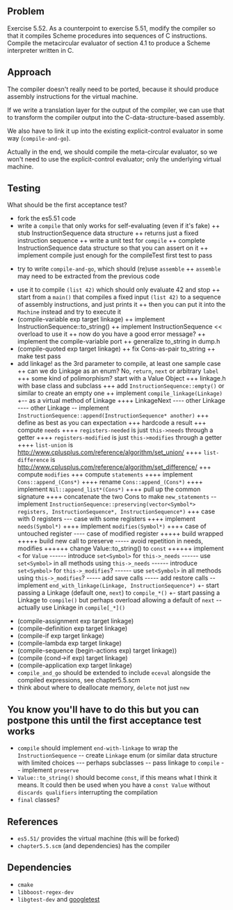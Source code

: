 ## Problem

Exercise 5.52. As a counterpoint to exercise 5.51, modify the compiler so that it compiles Scheme procedures into
sequences of C instructions. Compile the metacircular evaluator of section 4.1 to produce a Scheme interpreter
written in C.

## Approach

The compiler doesn't really need to be ported, because it should produce assembly instructions for the virtual machine.

If we write a translation layer for the output of the compiler, we can use that to transform the compiler output into the C-data-structure-based assembly.

We also have to link it up into the existing explicit-control evaluator in some way (`compile-and-go`).

Actually in the end, we should compile the meta-circular evaluator, so we won't need to use the explicit-control evaluator; only the underlying virtual machine.

## Testing

What should be the first acceptance test?

+ fork the es5.51 code
+ write a `compile` that only works for self-evaluating (even if it's fake)
++ stub InstructionSequence data structure
++ returns just a fixed instruction sequence
++ write a unit test for `compile`
++ complete InstructionSequence data structure so that you can assert on it
++ implement compile just enough for the compileTest first test to pass
- try to write `compile-and-go`, which should (re)use `assemble`
++ `assemble` may need to be extracted from the previous code
+ use it to compile `(list 42)` which should only evaluate 42 and stop
++ start from a `main()` that compiles a fixed input `(list 42)` to a sequence of assembly instructions, and just prints it
++ then you can put it into the `Machine` instead and try to execute it
+ (compile-variable exp target linkage)
++ implement InstructionSequence::to_string()
++ implement InstructionSequence << overload to use it
++ now do you have a good error message?
++ implement the compile-variable port
++ generalize to_string in dump.h
+ (compile-quoted exp target linkage)
++ fix Cons-as-pair to_string
++ make test pass
+ add linkage! as the 3rd parameter to compile, at least one sample case
++ can we do Linkage as an enum? No, `return`, `next` or arbitrary `label`
+++ some kind of polimorphism? start with a Value Object
+++ linkage.h with base class and subclass
+++ add `InstructionSequence::empty()` or similar to create an empty one
++ implement `compile_linkage(Linkage)`
+-- as a virtual method of Linkage
++++ LinkageNext
---- other Linkage
---- other Linkage
-- implement `InstructionSequence::append(InstructionSequence* another)`
+++ define as best as you can expectation
+++ hardcode a result
+++ compute `needs`
++++ `registers-needed` is just `this->needs` through a getter
++++ `registers-modified` is just `this->modifies` through a getter
++++ `list-union` is http://www.cplusplus.com/reference/algorithm/set_union/
++++ `list-difference` is http://www.cplusplus.com/reference/algorithm/set_difference/
+++ compute `modifies`
+++ compute `statements`
++++ implement `Cons::append_(Cons*)`
++++ rename `Cons::append_(Cons*)`
++++ implement `Nil::append_list*(Cons*)`
++++ pull up the common signature
++++ concatenate the two Cons to make `new_statements`
-- implement `InstructionSequence::preserving(vector<Symbol*> registers, InstructionSequence*, InstructionSequence*)`
+++ case with 0 registers
--- case with some registers
++++ implement `needs(Symbol*)`
++++ implement `modifies(Symbol*)`
++++ case of untouched register
---- case of modified register
+++++ build wrapped
+++++ build new call to preserve
----- avoid repetition in needs, modifies
++++++ change Value::to_string() to `const`
++++++ implement `<` for `Value`
------ introduce `set<Symbol>` for `this->_needs`
------ use `set<Symbol>` in all methods using `this->_needs`
------ introduce `set<Symbol>` for `this->_modifies`?
------ use `set<Symbol>` in all methods using `this->_modifies`?
----- add save calls
----- add restore calls
-- implement `end_with_linkage(Linkage, InstructionSequence*)`
+- start passing a Linkage (default one, `next`) to `compile_*()`
+- start passing a Linkage to `compile()` but perhaps overload allowing a default of `next`
-- actually use Linkage in `compile[_*]()`
- (compile-assignment exp target linkage)
- (compile-definition exp target linkage)
- (compile-if exp target linkage)
- (compile-lambda exp target linkage)
- (compile-sequence (begin-actions exp) target linkage))
- (compile (cond->if exp) target linkage)
- (compile-application exp target linkage)
- `compile_and_go` should be extended to include `eceval` alongside the compiled expressions, see chapter5.5.scm
- think about where to deallocate memory, `delete` not just `new`

## You know you'll have to do this but you can postpone this until the first acceptance test works
- `compile` should implement `end-with-linkage` to wrap the `InstructionSequence`
-- create `Linkage` enum (or similar data structure with limited choices
--- perhaps subclasses
-- pass linkage to `compile`
-- implement `preserve`
- `Value::to_string()` should become `const`, if this means what I think it means. It could then be used when you have a `const Value` without `discards qualifiers` interrupting the compilation
- `final` classes?

## References

- `es5.51/` provides the virtual machine (this will be forked)
- `chapter5.5.scm` (and dependencies) has the compiler

## Dependencies

- `cmake`
- `libboost-regex-dev`
- `libgtest-dev` and [googletest](https://www.eriksmistad.no/getting-started-with-google-test-on-ubuntu/)

